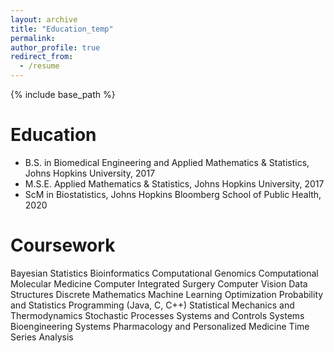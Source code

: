 ```yaml
---
layout: archive
title: "Education_temp"
permalink: 
author_profile: true
redirect_from:
  - /resume
---
```


{% include base_path %}

Education
======
* B.S. in Biomedical Engineering and Applied Mathematics & Statistics, Johns Hopkins University, 2017
* M.S.E. Applied Mathematics & Statistics, Johns Hopkins University, 2017
* ScM in Biostatistics, Johns Hopkins Bloomberg School of Public Health, 2020

Coursework
======
Bayesian Statistics
Bioinformatics
Computational Genomics
Computational Molecular Medicine
Computer Integrated Surgery
Computer Vision
Data Structures
Discrete Mathematics
Machine Learning
Optimization
Probability and Statistics
Programming (Java, C, C++)
Statistical Mechanics and Thermodynamics
Stochastic Processes
Systems and Controls
Systems Bioengineering
Systems Pharmacology and Personalized Medicine
Time Series Analysis
